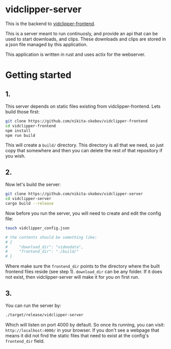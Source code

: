 # vidclipper-server

This is the backend to [vidclipper-frontend](https://github.com/nikita-skobov/vidclipper-frontend).

This is a server meant to run continuosly, and provide an api that can be used to start downloads, and clips. These downloads and clips are stored in a json file managed by this application.

This application is written in rust and uses actix for the webserver.

# Getting started

## 1.

This server depends on static files existing from vidclipper-frontend. Lets build those first:

```sh
git clone https://github.com/nikita-skobov/vidclipper-frontend
cd vidclipper-frontend
npm install
npm run build
```

This will create a `build/` directory. This directory is all that we need, so just copy that somewhere and then you can delete the rest of that repository if you wish.

## 2.

Now let's build the server:

```sh
git clone https://github.com/nikita-skobov/vidclipper-server
cd vidclipper-server
cargo build --release
```

Now before you run the server, you will need to create
and edit the config file:

```sh
touch vidclipper_config.json

# the contents should be something like:
# {
#     "download_dir": "videodata",
#     "frontend_dir": "./build/"
# }
```

Where make sure the `frontend_dir` points to the directory where the built frontend files reside (see step 1). `download_dir` can be any folder. If it does not exist, then vidclipper-server will make it for you on first run.

## 3.

You can run the server by:

```sh
./target/release/vidclipper-server
```

Which will listen on port 4000 by default. So once its running, you can visit: `http://localhost:4000/` in your browser. If you don't see a webpage that means it did not find the static files that need to exist at the config's `frontend_dir` field.
